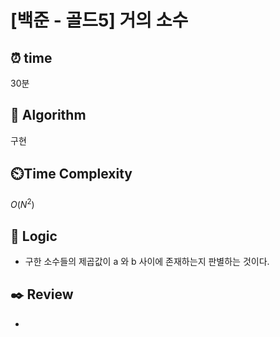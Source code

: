 # [백준 - 골드5] 거의 소수
 
## ⏰  **time**
30분

## :pushpin: **Algorithm**
구현

## ⏲️**Time Complexity**
$O(N^2)$

## :round_pushpin: **Logic**
- 구한 소수들의 제곱값이 a 와 b 사이에 존재하는지 판별하는 것이다.

## :black_nib: **Review**
- 
